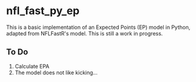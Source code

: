 # nfl_fast_py_ep
This is a basic implementation of an Expected Points (EP) model in Python, adapted from NFLFastR's model. This is still a work in progress.

## To Do
1. Calculate EPA
2. The model does not like kicking...
